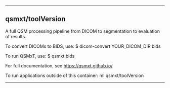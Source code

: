 ----------------------------------
## qsmxt/toolVersion ##

A full QSM processing pipeline from DICOM to segmentation to evaluation of results. 

To convert DICOMs to BIDS, use:
    $ dicom-convert YOUR_DICOM_DIR bids

To run QSMxT, use:
    $ qsmxt bids

For full documentation, see https://qsmxt.github.io/

To run applications outside of this container: ml qsmxt/toolVersion

----------------------------------
